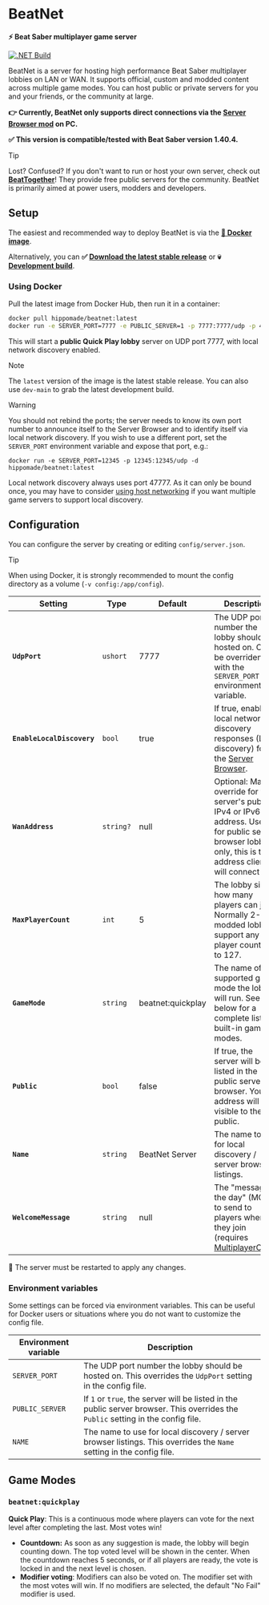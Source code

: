 # BeatNet

**⚡ Beat Saber multiplayer game server**

[![.NET Build](https://github.com/roydejong/BeatNet/actions/workflows/dotnet.yml/badge.svg?branch=main&event=push)](https://github.com/roydejong/BeatNet/actions/workflows/dotnet.yml)

BeatNet is a server for hosting high performance Beat Saber multiplayer lobbies on LAN or WAN. It supports official,
custom and modded content across multiple game modes. You can host public or private servers for you and your friends,
or the community at large.

**👉 Currently, BeatNet only supports direct connections via
the [Server Browser mod](https://github.com/roydejong/BeatSaberServerBrowser) on PC.**

**✅ This version is compatible/tested with Beat Saber version 1.40.4.**

> [!TIP]
> Lost? Confused? If you don't want to run or host your own server, check out **[BeatTogether](https://discord.com/invite/gezGrFG4tz)**! They provide free public servers for the community. BeatNet is primarily aimed at power users, modders and developers.

## Setup

The easiest and recommended way to deploy BeatNet is via the **[🐳 Docker image](https://hub.docker.com/repository/docker/hippomade/beatnet)**.

Alternatively, you can **✅ [Download the latest stable release](https://github.com/roydejong/BeatNet/releases/latest)** or **💀 [Development build](https://github.com/roydejong/BeatNet/actions/workflows/dotnet.yml?query=event%3Apush+is%3Asuccess+branch%3Amain)**.

### Using Docker

Pull the latest image from Docker Hub, then run it in a container:

```bash
docker pull hippomade/beatnet:latest
docker run -e SERVER_PORT=7777 -e PUBLIC_SERVER=1 -p 7777:7777/udp -p 47777:47777/udp -v config:/app/config -d hippomade/beatnet:latest
```

This will start a **public Quick Play lobby** server on UDP port 7777, with local network discovery enabled.

> [!NOTE]
> The `latest` version of the image is the latest stable release. You can also use `dev-main` to grab the latest development build.

> [!WARNING]   
> You should not rebind the ports; the server needs to know its own port number to announce itself to the Server Browser and to identify itself via local network discovery.
> If you wish to use a different port, set the `SERVER_PORT` environment variable and expose that port, e.g.:
> ```
> docker run -e SERVER_PORT=12345 -p 12345:12345/udp -d hippomade/beatnet:latest
> ```
> Local network discovery always uses port 47777. As it can only be bound once, you may have to consider [using host networking](https://docs.docker.com/engine/network/drivers/host/) if you want multiple game servers to support local discovery.

## Configuration

You can configure the server by creating or editing `config/server.json`.

> [!TIP]
> When using Docker, it is strongly recommended to mount the config directory as a volume (`-v config:/app/config`).

| Setting                    | Type      | Default           | Description                                                                                                                                                       |
|----------------------------|-----------|-------------------|-------------------------------------------------------------------------------------------------------------------------------------------------------------------|
| **`UdpPort`**              | `ushort`  | 7777              | The UDP port number the lobby should be hosted on. Can be overriden with the `SERVER_PORT` environment variable.                                                  |
| **`EnableLocalDiscovery`** | `bool`    | true              | If true, enable local network discovery responses (LAN discovery) for the [Server Browser](https://github.com/roydejong/BeatSaberServerBrowser).                  |
| **`WanAddress`**           | `string?` | null              | Optional: Manual override for the server's public IPv4 or IPv6 address. Used for public server browser lobbies only, this is the address clients will connect to. |
| **`MaxPlayerCount`**       | `int`     | 5                 | The lobby size; how many players can join. Normally 2-5; modded lobbies support any player count up to 127.                                                       |
| **`GameMode`**             | `string`  | beatnet:quickplay | The name of a supported game mode the lobby will run. See below for a complete list of built-in game modes.                                                       |
| **`Public`**               | `bool`    | false             | If true, the server will be listed in the public server browser. Your IP address will be visible to the public.                                                   |
| **`Name`**                 | `string`  | BeatNet Server    | The name to use for local discovery / server browser listings.                                                                                                    |
| **`WelcomeMessage`**       | `string`  | null              | The "message of the day" (MOTD) to send to players when they join (requires [MultiplayerChat](https://github.com/roydejong/BeatSaberMultiplayerChat/)).           |

🔁 The server must be restarted to apply any changes.

### Environment variables

Some settings can be forced via environment variables. This can be useful for Docker users or situations where you do not want to customize the config file.

| Environment variable | Description                                                                                                                       |
|----------------------|-----------------------------------------------------------------------------------------------------------------------------------|
| `SERVER_PORT`        | The UDP port number the lobby should be hosted on. This overrides the `UdpPort` setting in the config file.                       |
| `PUBLIC_SERVER`      | If `1` or `true`, the server will be listed in the public server browser. This overrides the `Public` setting in the config file. |
| `NAME`               | The name to use for local discovery / server browser listings. This overrides the `Name` setting in the config file.              |

## Game Modes

### `beatnet:quickplay`

**Quick Play**: This is a continuous mode where players can vote for the next level after completing the last. Most votes win!

- **Countdown:** As soon as any suggestion is made, the lobby will begin counting down. The top voted level will be shown in the center. When the countdown reaches 5 seconds, or if all players are ready, the vote is locked in and the next level is chosen.
- **Modifier voting**: Modifiers can also be voted on. The modifier set with the most votes will win. If no modifiers are selected, the default "No Fail" modifier is used.
